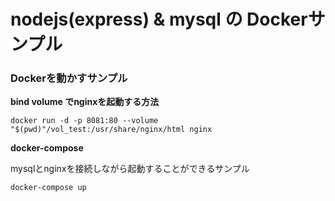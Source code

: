 # nodejs(express) & mysql の Dockerサンプル

### Dockerを動かすサンプル

**bind volume でnginxを起動する方法**

```
docker run -d -p 8081:80 --volume "$(pwd)"/vol_test:/usr/share/nginx/html nginx
```

**docker-compose**

mysqlとnginxを接続しながら起動することができるサンプル

```
docker-compose up
```
